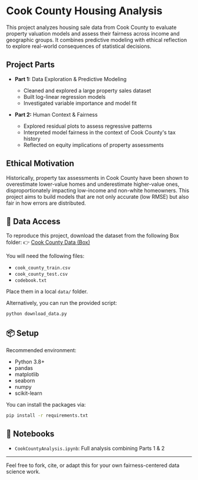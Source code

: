 # Cook County Housing Analysis

This project analyzes housing sale data from Cook County to evaluate property valuation models and assess their fairness across income and geographic groups. It combines predictive modeling with ethical reflection to explore real-world consequences of statistical decisions.

## Project Parts
- **Part 1:** Data Exploration & Predictive Modeling
  - Cleaned and explored a large property sales dataset
  - Built log-linear regression models
  - Investigated variable importance and model fit

- **Part 2:** Human Context & Fairness
  - Explored residual plots to assess regressive patterns
  - Interpreted model fairness in the context of Cook County's tax history
  - Reflected on equity implications of property assessments

## Ethical Motivation
Historically, property tax assessments in Cook County have been shown to overestimate lower-value homes and underestimate higher-value ones, disproportionately impacting low-income and non-white homeowners. This project aims to build models that are not only accurate (low RMSE) but also fair in how errors are distributed.

## 📂 Data Access
To reproduce this project, download the dataset from the following Box folder:
👉 [Cook County Data (Box)](https://berkeley.box.com/s/6l0lr3qfuz3i67act3kphquf21c2zm0m)

You will need the following files:
- `cook_county_train.csv`
- `cook_county_test.csv`
- `codebook.txt`

Place them in a local `data/` folder.

Alternatively, you can run the provided script:
```bash
python download_data.py
```

## 📦 Setup
Recommended environment:
- Python 3.8+
- pandas
- matplotlib
- seaborn
- numpy
- scikit-learn

You can install the packages via:
```bash
pip install -r requirements.txt
```

## 📓 Notebooks
- `CookCountyAnalysis.ipynb`: Full analysis combining Parts 1 & 2

---
Feel free to fork, cite, or adapt this for your own fairness-centered data science work.
